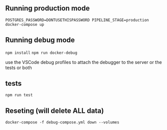 ## Running production mode
`POSTGRES_PASSWORD=DONTUSETHISPASSWORD PIPELINE_STAGE=production docker-compose up`

## Running debug mode
```npm install```
```npm run docker-debug```

use the VSCode debug profiles to attach the debugger to the server or the tests or both

## tests
`npm run test`

## Reseting (will delete ALL data)
`docker-compose -f debug-compose.yml down --volumes`